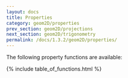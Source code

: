 ```yaml
---
layout: docs
title: Properties
category: geom2D/properties
prev_section: geom2D/projections
next_section: geom2D/trigonometry
permalink: /docs/1.3.2/geom2D/properties/
---
```


The following property functions are available:

{% include table_of_functions.html %}
